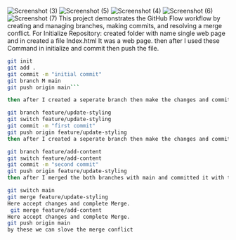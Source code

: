 ![Screenshot (3)](https://github.com/user-attachments/assets/09a80043-3817-4b95-a3c6-d22e05975266)
![Screenshot (5)](https://github.com/user-attachments/assets/605c0b50-b5ec-4059-b559-b5838e84044d)
![Screenshot (4)](https://github.com/user-attachments/assets/22e7935f-a818-40ce-ad96-709a897b8dc8)
![Screenshot (6)](https://github.com/user-attachments/assets/2f626781-205e-4eae-9981-e855d722601b)
![Screenshot (7)](https://github.com/user-attachments/assets/037cb791-3b7d-4a2d-881a-201c3362a6d2)
This project demonstrates the GitHub Flow workflow by creating and managing branches, making commits, and resolving a merge conflict.
For Initialize Repository:
created folder with name single web page and in created a file Index.html
It was a web page.
then after I used these Command in initialize and commit then push the file.
  ```bash
  git init
  git add .
  git commit -m "initial commit"
  git branch M main
  git push origin main```

then after I created a seperate branch then make the changes and committed it by these commands.

  git branch feature/update-styling
  git switch feature/update-styling
  git commit -m "first commit"
  git push origin feature/update-styling
then after I created a seperate branch then make the changes and committed it by these commands.
 
  git branch feature/add-content
  git switch feature/add-content
  git commit -m "second commit"
  git push origin feature/update-styling 
then after I merged the both branches with main and committed it with these commands.
  
  git switch main
  git merge feature/update-styling
Here accept changes and complete Merge.
   git merge feature/add-content
Here accept changes and complete Merge.
  git push origin main
by these we can slove the merge conflict
  
